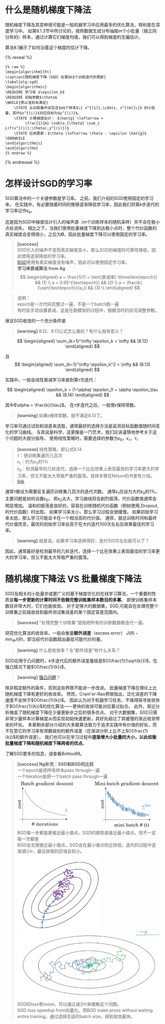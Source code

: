 # 什么是随机梯度下降法

随机梯度下降及其变种很可能是一般机器学习中应用最多的优化算法，特别是在深度学习中。
如第8.1.3节中所讨论的，按照数据生成分布抽取$m$个小批量（独立同分布的）样本，通过计算它们梯度均值，我们可以得到梯度的无偏估计。

算法8.1展示了如何沿着这个梯度的估计下降。

{% reveal %}
```
{% raw %}
\begin{algorithm}[ht]
\caption{随机梯度下降（SGD）在第$k$个训练迭代的更新}
\label{alg:sgd}
\begin{algorithmic}
\REQUIRE 学习率 $\epsilon_k$
\REQUIRE 初始参数$\theta$
\WHILE{停止准则未满足}
    \STATE 从训练集中采包含$m$个样本$\{ x^{(1)},\cdots, x^{(m)}\}$ 的小批量，其中$x^{(i)}$对应目标为$y^{(i)}$。
    \STATE 计算梯度估计： $\hat{g} \leftarrow + 
         \frac{1}{m} \nabla_{\theta} \sum_i L(f(x^{(i)};\theta),y^{(i)})$
    \STATE 应用更新：$\theta \leftarrow \theta - \epsilon \hat{g}$
\ENDWHILE
\end{algorithmic}
\end{algorithm}
{% endraw %}
```
{% endreveal %}

# 怎样设计SGD的学习率

SGD算法中的一个关键参数是学习率。
之前，我们介绍的SGD使用固定的学习率。
在实践中，有必要随着时间的推移逐渐降低学习率，因此我们将第$k$步迭代的学习率记作$\epsilon_k$。

这是因为SGD中梯度估计引入的噪声源（$m$个训练样本的随机采样）并不会在极小点处消失。
相比之下，当我们使用批量梯度下降到达极小点时，整个代价函数的真实梯度会变得很小，之后为$\mathbf{0}$，因此批量梯度下降可以使用固定的学习率。  
> **[success]**  
SGD引入的噪声不变而真实梯度变小，那么SGD的梯度的可靠性降低，因此使用逐渐降低的学习率。  
[BGD](https://windmissing.github.io/Bible-DeepLearning/Chapter8/1Difference/3Minibatch.html#%E6%9C%AF%E8%AF%AD)使用有真实梯度没有噪声，因此可以使用固定学习率。  
> **学习率衰减算法 from Ag**  
$$
\begin{aligned}
a = \frac{1}{1 + \text{衰减率} \times\text{epoch}} && (1) \\
a = 0.95^{\text{epoch}} && (2) \\
a = \frac{k}{\sqrt{\text{epoch}}}a_0 && (3) \\
\end{aligned}
$$  

> 说明：  
epoch是一次代码完整过一遍，不是一个batch跑一遍  
有时会手动设置衰减，这是在跑模型的过程中，根据当时的状况调整参数。  

保证SGD收敛的一个充分条件是  
> **[warning]** 8.12、8.13公式怎么推的？有什么指导意义？  

$$
\begin{aligned}
    \sum_{k=1}^\infty \epsilon_k = \infty  && (8.12)
\end{aligned}
$$

且  
$$
\begin{aligned}
    \sum_{k=1}^\infty \epsilon_k^2 < \infty  && (8.13)
\end{aligned}
$$

实践中，一般会线性衰减学习率直到第$\tau$次迭代：  

$$
\begin{aligned}
    \epsilon_k = (1-\alpha) \epsilon_0 + \alpha \epsilon_\tau  && (8.14)
\end{aligned}
$$

其中$\alpha = \frac{k}{\tau}$。
在$\tau$步迭代之后，一般使$\epsilon$保持常数。  
> **[warning]** 如果$\epsilon$保持常数，就不满足8.13了。  

学习率可通过试验和误差来选取，通常最好的选择方法是监测目标函数值随时间变化的学习曲线。
与其说是科学，这更像是一门艺术，我们应该谨慎地参考关于这个问题的大部分指导。
使用线性策略时，需要选择的参数为$\epsilon_0$，$\epsilon_\tau$，$\tau$。  
> **[success]** 线性策略，即公式8.14  
$\tau$：使训练集遍历几百次  
$\epsilon_\tau$：约为$\epsilon_0$的$1\%$  
$\epsilon_0$：检测最早的几轮迭代，选择一个比在效果上表现最佳的学习率更大的学习率，但又不能太大导致严重的震荡。具体步骤在Nilson的书里有介绍。[link](https://windmising.gitbook.io/nielsen-nndl/introduction-2/zen-yang-xuan-ze-chao-can-shu/2)  

通常$\tau$被设为需要反复遍历训练集几百次的迭代次数。
通常$\epsilon_\tau$应设为大约$\epsilon_0$的$1\%$。
主要问题是如何设置$\epsilon_0$。
若$\epsilon_0$太大，学习曲线将会剧烈振荡，代价函数值通常会明显增加。
温和的振荡是良好的，容易在训练随机代价函数（例如使用\,Dropout\,的代价函数）时出现。
如果学习率太小，那么学习过程会很缓慢。
如果初始学习率太低，那么学习可能会卡在一个相当高的代价值。
通常，就总训练时间和最终代价值而言，最优的初始学习率会高于在大约迭代$100$次左右后效果最佳的学习率。  
> **[warning]** 就是说，如果学习率选择得好，迭代100次左右就可以了？  

因此，通常最好是检测最早的几轮迭代，选择一个比在效果上表现最佳的学习率更大的学习率，但又不能太大导致严重的震荡。  

# 随机梯度下降法 VS 批量梯度下降法

SGD及相关的小批量亦或更广义的基于梯度优化的在线学习算法，一个重要的性质是**每一步更新的计算时间不依赖完整训练集样本数目的多寡**。
即使训练集样本数目非常大时，它们也能收敛。
对于足够大的数据集，SGD\,可能会在处理完整个训练集之前就收敛到最终测试集误差的某个固定容差范围内。  
> **[success]** "处理完整个训练集"是指把所有的训练数据都迭代一遍。  

研究优化算法的收敛率，一般会衡量**额外误差**（excess error） $J(\theta) - \min_{\theta} J(\theta)$，即当前代价函数超出最低可能代价的量。  
> **[warning]** 什么是收敛率？与“额外误差”有什么关系？  

SGD应用于凸问题时，$k$步迭代后的额外误差量级是$O(\frac{1}{\sqrt{k}})$，在强凸情况下是$O(\frac{1}{k})$。  
> **[warning]** [强凸问题](https://windmissing.github.io/mathematics_basic_for_ML/Mathematics/convex.html)？  

除非假定额外的条件，否则这些界限不能进一步改进。
批量梯度下降在理论上比随机梯度下降有更好的收敛率。
然而，Cram\'er-Rao界限指出，泛化误差的下降速度不会快于$O(\frac{1}{k})$。
因此认为对于机器学习任务，不值得探寻收敛快于$O(\frac{1}{k})$的优化算法——更快的收敛可能对应着过拟合。
此外，渐近分析掩盖了随机梯度下降在少量更新步之后的很多优点。
对于大数据集，SGD只需非常少量样本计算梯度从而实现初始快速更新，其好处超过了其缓慢的渐近收敛带来的坏处。
本章剩余部分介绍的大多数算法致力于追求实践中有价值的好处，而不在意它的学习率有常数级别的额外误差（在渐进分析上比不上$O(\frac{1}{k})$的额外误差）。
我们也可以在学习过程中**逐渐增大小批量的大小，以此权衡批量梯度下降和随机梯度下降两者的优点**。

了解SGD更多的信息，请查看Bottou98。  

> **[success] Ng补充：SGD和BGD的比较**  
一个epoch是把所有样本pass through一遍  
一个iteration是把一个batch pass through一遍  
![](/assets/images/Chapter8/6.png)   
BGD每一步都是更接近最小值点，SGD的趋势是接近最小值点，但不一定每一次都是   
BGD会无限接近最小值点，SGD会在最小值点附近徘徊，迭代的过程中逐渐调小lr，最后徘徊的区域会较小。    
![](/assets/images/Chapter8/11.png)  
![](/assets/images/Chapter8/7.png)
SGD的loss有noise，可以通过减少lr来缓解这个问题。  
SGD loss speedup from向量化。而BGD make pross without waiting entire training。通过选择合适的batch size，得到收敛最快。  